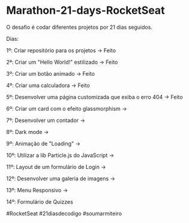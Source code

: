 # Marathon-21-days-RocketSeat

O desafio é codar diferentes projetos por 21 dias seguidos.

 Dias:
           
 1º: Criar repositório para os projetos -> Feito

 2ª: Criar um "Hello World!" estilizado -> Feito  
   
 3º: Criar um botão animado -> Feito
 
 4º: Criar uma calculadora -> Feito
 
 5º: Desenvolver uma página customizada que exiba o erro 404 -> Feito
 
 6º: Criar um card com o efeito glassmorphism ->
 
 7º: Desenvolver um contador ->
 
 8º: Dark mode ->
 
 9º: Animação de "Loading" ->
 
 10º: Utilizar a lib Particle.js do JavaScript ->
 
 11º: Layout de um formulário de Login ->
 
 12º: Desenvolver uma galeria de imagens ->
 
 13º: Menu Responsivo ->
 
 14º: Formulário de Quizzes
 

#RocketSeat             #21diasdecodigo          #soumarmiteiro
